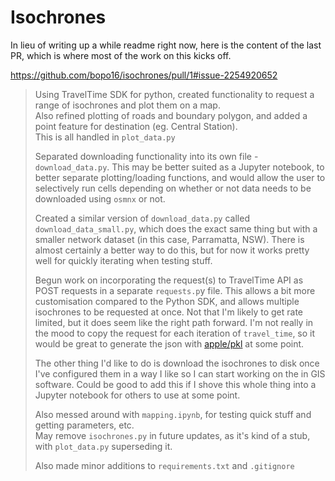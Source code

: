 # Isochrones

In lieu of writing up a while readme right now, here is the content of the last PR, which is where most of the work on this kicks off.

https://github.com/bopo16/isochrones/pull/1#issue-2254920652

> Using TravelTime SDK for python, created functionality to request a range of isochrones and plot them on a map.  
Also refined plotting of roads and boundary polygon, and added a point feature for destination (eg. Central Station).  
This is all handled in `plot_data.py`    
> 
> Separated downloading functionality into its own file - `download_data.py`. This may be better suited as a Jupyter notebook, to better separate plotting/loading functions, and would allow the user to selectively run cells depending on whether or not data needs to be downloaded using `osmnx` or not.
> 
> Created a similar version of `download_data.py` called `download_data_small.py`, which does the exact same thing but with a smaller network dataset (in this case, Parramatta, NSW). There is almost certainly a better way to do this, but for now it works pretty well for quickly iterating when testing stuff.
> 
> Begun work on incorporating the request(s) to TravelTime API as POST requests in a separate `requests.p`y file. This allows a bit more customisation compared to the Python SDK, and allows multiple isochrones to be requested at once. Not that I'm likely to get rate limited, but it does seem like the right path forward. I'm not really in the mood to copy the request for each iteration of `travel_time`, so it would be great to generate the json with [apple/pkl](https://github.com/apple/pkl) at some point.
> 
> The other thing I'd like to do is download the isochrones to disk once I've configured them in a way I like so I can start working on the in GIS software. Could be good to add this if I shove this whole thing into a Jupyter notebook for others to use at some point.
> 
> Also messed around with `mapping.ipynb`, for testing quick stuff and getting parameters, etc.  
May remove `isochrones.py` in future updates, as it's kind of a stub, with `plot_data.py` superseding it.
> 
> Also made minor additions to `requirements.txt` and `.gitignore`
